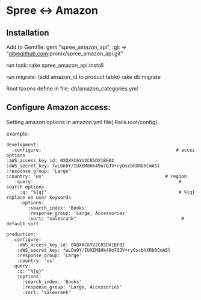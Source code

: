  Spree <-> Amazon
===========================================

Installation
------------

Add to Gemfile:
  gem "spree_amazon_api", :git => "git@github.com:pronix/spree_amazon_api.git"

run task:
   rake spree_amazon_api:install

run migrate: (add amazon_id to product table)
   rake db:migrate

Root taxons define in file: db/amazon_categories.yml

Configure Amazon access:
-----------------------
Setting amazon options in amazon.yml file( Rails.root/config).

example:

    development:
      :configure:                                                  # acces options
    :aWS_access_key_id: 0XQXXC6YV2C85DX1BF02
    :aWS_secret_key: fwLOn0Y/IUXEM8Hk49o7QJV+ryOscbhXRb6CmA5l
    :response_group: 'Large'
    :country: 'us'                                             # region
       :query:                                                      # search options
         :q: "%{q}"                                                 # %{q} replace on user keywords
         :options:
            :search_index: 'Books'
            :response_group: 'Large, Accessories'
            :sort: "salesrank"                                       # default sort

    production:
      :configure:
        :aWS_access_key_id: 0XQXXC6YV2C85DX1BF02
        :aWS_secret_key: fwLOn0Y/IUXEM8Hk49o7QJV+ryOscbhXRb6CmA5l
        :response_group: 'Large'
        :country: 'us'
      :query:
        :q: "%{q}"
        :options:
          :search_index: 'Books'
          :response_group: 'Large, Accessories'
          :sort: "salesrank"

